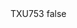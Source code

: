 <?xml version="1.0" encoding="UTF-8"?>
<CustomMetadata xmlns="http://soap.sforce.com/2006/04/metadata">
    <label>TXU753</label>
    <protected>false</protected>
</CustomMetadata>

